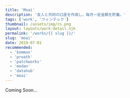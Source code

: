 ```yaml
---
title: 'Moai'
description: '友人と共同の口座を作成し、毎月一定金額を貯蓄。'
tags: ['work', 'フィンテック']
thumbnail: /assets/img/cs.png
layout: layouts/work-detail.njk
permalink: '/works/{{ slug }}/'
slug: 'moai'
date: 2019-07-01
recommended:
  - 'kommon'
  - 'proath'
  - 'patchworks'
  - 'modan'
  - 'datahub'
  - 'moai'
---
```


Coming Soon...
